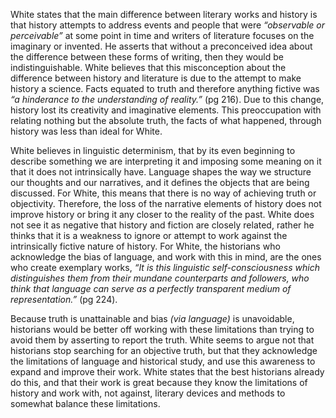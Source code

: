 White states that the main difference between literary works and history is that history attempts to address events and people that were *“observable or perceivable”* at some point in time and writers of literature focuses on the imaginary or invented.  He asserts that without a preconceived idea about the difference between these forms of writing, then they would be indistinguishable.  White believes that this misconception about the difference between history and literature is due to the attempt to make history a science.  Facts equated to truth and therefore anything fictive was *“a hinderance to the understanding of reality.”* (pg 216).  Due to this change, history lost its creativity and imaginative elements.  This preoccupation with relating nothing but the absolute truth, the facts of what happened, through history was less than ideal for White.


White believes in linguistic determinism, that by its even beginning to describe something we are interpreting it and imposing some meaning on it that it does not intrinsically have.  Language shapes the way we structure our thoughts and our narratives, and it defines the objects that are being discussed.  For White, this means that there is no way of achieving truth or objectivity.  Therefore, the loss of the narrative elements of history does not improve history or bring it any closer to the reality of the past.  White does not see it as negative that history and fiction are closely related, rather he thinks that it is a weakness to ignore or attempt to work against the intrinsically fictive nature of history.  For White, the historians who acknowledge the bias of language, and work with this in mind, are the ones who create exemplary works, *“It is this linguistic self-consciousness which distinguishes them from their mundane counterparts and followers, who think that language can serve as a perfectly transparent medium of representation.”* (pg 224).


Because truth is unattainable and bias *(via language)* is unavoidable, historians would be better off working with these limitations than trying to avoid them by asserting to report the truth.  White seems to argue not that historians stop searching for an objective truth, but that they acknowledge the limitations of language and historical study, and use this awareness to expand and improve their work.  White states that the best historians already do this, and that their work is great because they know the limitations of history and work with, not against, literary devices and methods to somewhat balance these limitations.
